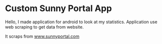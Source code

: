 # Custom Sunny Portal App
Hello, I made application for android to look at my statistics.
Application use web scraping to get data from website.

It scraps from www.sunnyportal.com

